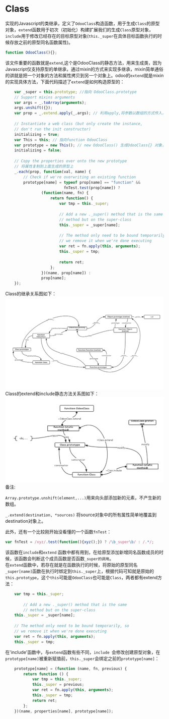 # Class

实现的Javascript的类继承，定义了`OdooClass`构造函数，用于生成`Class`的原型对象，`extend`函数用于初次（初始化）构建扩展我们的生成`Class`原型对象，`include`用于修改已经存在的目标原型对象\(`this._super`在具体目标函数执行的时候存放之前的原型同名函数属性\)。

```js
function OdooClass(){};
```

该文件重要的函数就是`extend`,这个是OdooClass的静态方法，用来生成类，因为Javascript仅支持原型的单继承，通过mixin的方式来实现多继承，mixin简单通俗的讲就是把一个对象的方法和属性拷贝到另一个对象上。odoo的`extend`就是mixin的实现具体方法，下面代码描述了`extend`是如何构造原型的：

```js
    var _super = this.prototype; //指向 OdooClass.prototype
    // Support mixins arguments
    var args = _.toArray(arguments);
    args.unshift({});
    var prop = _.extend.apply(_,args); // 利用apply,将参数以数组的方式传入，无需关心参数的个数

    // Instantiate a web class (but only create the instance,
    // don't run the init constructor)
    initializing = true;
    var This = this; // 指向function OdooClass
    var prototype = new This(); // new OdooClass() 生成OdooClass{} 对象，作为function Class的原型
    initializing = false;

    // Copy the properties over onto the new prototype
    // 将属性复制到上面生成的原型上
    _.each(prop, function(val, name) {
        // Check if we're overwriting an existing function
        prototype[name] = typeof prop[name] == "function" &&
                          fnTest.test(prop[name]) ?
                (function(name, fn) {
                    return function() {
                        var tmp = this._super;

                        // Add a new ._super() method that is the same
                        // method but on the super-class
                        this._super = _super[name];

                        // The method only need to be bound temporarily, so
                        // we remove it when we're done executing
                        var ret = fn.apply(this, arguments);
                        this._super = tmp;

                        return ret;
                    };
                })(name, prop[name]) :
                prop[name];
    });
```

Class的继承关系图如下：  
![](/assets/class.jpg)  
Class的extend和include静态方法关系图如下：  
![](/assets/class_extend_include.jpg)  
备注:

`Array.prototype.unshift(element,...)`用来向头部添加新的元素，不产生新的数组。

`_.extend(destination, *sources)` 将source对象中的所有属性简单地覆盖到destination对象上。

此外，还有一个比较刚开始没看懂的一个函数`fnTest`：

```js
var fnTest = /xyz/.test(function(){xyz();}) ? /\b_super\b/ : /.*/;
```

该函数在`include`和`extend` 函数中都有用到，在给原型添加新增同名函数成员的时候，该函数会判断这个成员函数是否函数`_super的调用`。  
在`extend`函数中，若存在就是在函数执行的时候，将原始的原型同名`_super[name]`函数在执行时绑定到`this._super`上，根据代码可知就是原始的`this.prototype`，这个`this`可能是`OdooClass`也可能是`Class`，两者都有extend方法：

```js
    var tmp = this._super;

        // Add a new ._super() method that is the same
        // method but on the super-class
    this._super = _super[name];

    // The method only need to be bound temporarily, so
    // we remove it when we're done executing
    var ret = fn.apply(this, arguments);
    this._super = tmp;
```

在'include'函数中，与`extend`函数有些不同，`include `会修改创建原型对象，在`prototype[name]`被重新赋值前，`this._super`会绑定之前的`prototype[name]`：

```js
    prototype[name] = (function (name, fn, previous) {
        return function () {
            var tmp = this._super;
            this._super = previous;
            var ret = fn.apply(this, arguments);
            this._super = tmp;
            return ret;
        };
    })(name, properties[name], prototype[name]);
```



